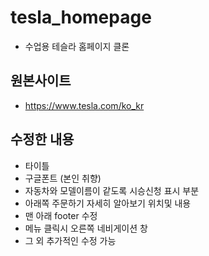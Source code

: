 # tesla_homepage

+ 수업용 테슬라 홈페이지 클론

## 원본사이트
+ https://www.tesla.com/ko_kr

## 수정한 내용
+ 타이틀
+ 구글폰트 (본인 취향)
+ 자동차와 모델이름이 같도록 시승신청 표시 부분
+ 아래쪽 주문하기 자세히 알아보기 위치및 내용
+ 맨 아래 footer 수정
+ 메뉴 클릭시 오른쪽 네비게이션 창
+ 그 외 추가적인 수정 가능
